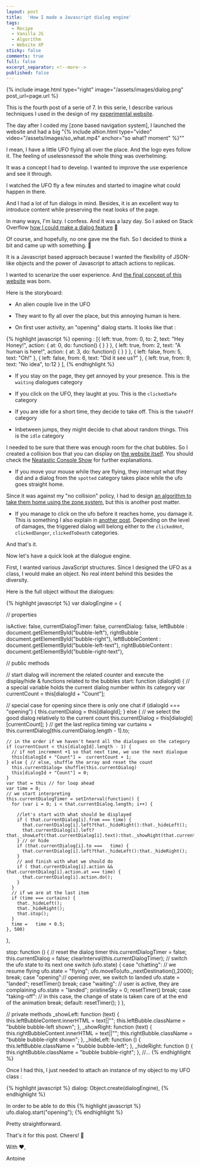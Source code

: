 ```yaml
---
layout: post
title:  'How I made a Javascript dialog engine'
tags:
  - Recipe
  - Vanilla JS
  - Algorithm
  - Website XP
sticky: false
comments: true
full: false
excerpt_separator: <!--more-->
published: false
---
```

{% include image.html type="right" image="/assets/images/dialog.png" post_url=page.url %}

This is the fourth post of a serie of 7. In this serie, I describe various techniques I used in the design of my [experimental website](http:///www.neatastic.com).

The day after I coded my [zone based navigation system], I launched the website and had a big "{% include altion.html type="video" video="/assets/images/so_what.mp4" anchor="so what? moment" %}""

I mean, I have a little UFO flying all over the place. And the logo eyes follow it. The feeling of uselessnessof the whole thing was overhelming.

It was a concept I had to develop. I wanted to improve the use experience and see it through.

I watched the UFO fly a few minutes and started to imagine what could happen in there.

And I had a lot of fun dialogs in mind. Besides, it is an excellent way to introduce content while preserving the neat looks of the page.

In many ways, I'm lazy. I confess. And it was a lazy day. So I asked on Stack Overflow [how I could make a dialog feature](https://stackoverflow.com/questions/41595883/how-should-i-animate-2-bubbles-apparitions-and-content-to-display-a-dialog) :hankey:

Of course, and hopefully, no one gave me the fish. So I decided to think a bit and came up with something. :fishing_pole_and_fish:

It is a Javascript based approach because I wanted the flexibility of JSON-like objects and the power of Javascript to attach actions to replicas.

I wanted to scenarize the user experience. And [the final concept of this website]( ) was born.

Here is the storyboard<!--more-->:

- An alien couple live in the UFO

- They want to fly all over the place, but this annoying human is here.

- On first user activity, an "opening" dialog starts. It looks like that :

{% highlight javascript %}
opening : [{
  left: true,
  from: 0,
  to: 2,
  text: "Hey Honey!",
  action: {
    at: 0,
    do: function() {
    }
  }
},
{
  left: true,
  from: 2,
  text: "A human is here!",
  action: {
    at: 3,
    do: function() {
    }
  }
},
{
  left: false,
  from: 5,
  text: "Oh!"
},
{
  left: false,
  from: 6,
  text: "Did it see us?"
},
{
  left: true,
  from: 9,
  text: "No idea",
  to:12
}
],
{% endhighlight %}

- If you stay on the page, they get annoyed by your presence. This is the `waiting` dialogues category

- If you click on the UFO, they laught at you. This is the `clickedSafe` category

- If you are idle for a short time, they decide to take off. This is the `takeOff` category

- Inbetween jumps, they might decide to chat about random things. This is the `idle` category

I needed to be sure that there was enough room for the chat bubbles. So I created a collision box that you can display on [the website itself](http://www.neatastic.com). You should check the [Neatastic Console Show]( ) for further explanations.

- If you move your mouse while they are flying, they interrupt what they did and a dialog from the `spotted` category takes place while the ufo goes straight home.

Since it was against my "no collision" policy, I had to design [an algorithm to take them home using the zone system]( ), but this is another post matter.

- If you manage to click on the ufo before it reaches home, you damage it. This is something I also explain in [another post]( ). Depending on the level of damages, the triggered dialog will belong either to the `clickedHot`, `clickedDanger`, `clickedToDeath` categories.

And that's it.

Now let's have a quick look at the dialogue engine.

First, I wanted various JavaScript structures. Since I designed the UFO as a class, I would make an object. No real intent behind this besides the diversity.

Here is the full object without the dialogues:

{% highlight javascript %}
var dialogEngine = {

  // properties

  isActive: false,
  currentDialogTimer: false,
  currentDialog: false,
  leftBubble : document.getElementById("bubble-left"),
  rightBubble : document.getElementById("bubble-right"),
  leftBubbleContent : document.getElementById("bubble-left-text"),
  rightBubbleContent : document.getElementById("bubble-right-text"),


  // public methods

  // start dialog will increment the related counter and execute the display/hide & functions related to the bubbles
  start: function (dialogId) {
    // a special variable holds the current dialog number within its category
    var currentCount = this[dialogId + "Count"];

   // special case for opening since there is only one chat
    if (dialogId === "opening") {
      this.currentDialog = this[dialogId];
    } else {
      // we select the good dialog relatively to the current count
      this.currentDialog = this[dialogId][currentCount];
    }
    // get the last replica timing
    var curtains = this.currentDialog[this.currentDialog.length - 1].to;

    // in the order if we haven't heard all the dialogues on the category
    if (currentCount < this[dialogId].length - 1) {
      // if not increment +1 so that next time, we use the next dialogue
      this[dialogId + "Count"] =  currentCount + 1;
    } else { // else, shuffle the array and reset the count
      this.currentDialog= shuffle(this.currentDialog)
      this[dialogId + "Count"] = 0;
    }
    var that = this // for loop ahead
    var time = 0;
    // we start interpreting
    this.currentDialogTimer = setInterval(function() {
      for (var i = 0; i < that.currentDialog.length; i++) {

        //let's start with what should be displayed
        if ( that.currentDialog[i].from === time) {
          that.currentDialog[i].left?that._hideRight():that._hideLeft();
          that.currentDialog[i].left?that._showLeft(that.currentDialog[i].text):that._showRight(that.currentDialog[i].text);
        } // or hide
        if (that.currentDialog[i].to ===   time) {
          that.currentDialog[i].left?that._hideLeft():that._hideRight();
        }
        // and finish with what we should do
        if ( that.currentDialog[i].action &&  that.currentDialog[i].action.at === time) {
          that.currentDialog[i].action.do();
        }
      }
      // if we are at the last item
      if (time === curtains) {
        that._hideLeft();
        that._hideRight();
        that.stop();
      }
      time =   time + 0.5;
    }, 500)
  },

  stop: function () {
    // reset the dialog timer
    this.currentDialogTimer = false;
    this.currentDialog = false;
    clearInterval(this.currentDialogTimer);
    // switch the ufo state to its next one
    switch (ufo.state) {
      case "chatting": // we resume flying
      ufo.state = "flying";
      ufo.moveTo(ufo._nextDestination(),2000);
      break;
      case "opening":// opening over, we switch to landed
      ufo.state = "landed";
      resetTimer()
      break;
      case "waiting": // user is active, they are complaining
      ufo.state = "landed";
      pristineSky = 0;
      resetTimer()
      break;
      case "taking-off": // in this case, the change of state is taken care of at the end of the animation
      break;
      default:
      resetTimer();
    }
  },

  // private methods
  _showLeft: function (text) {
    this.leftBubbleContent.innerHTML = text||"";
    this.leftBubble.className = "bubble bubble-left shown";
  },
  _showRight: function (text) {
    this.rightBubbleContent.innerHTML = text||"";
    this.rightBubble.className = "bubble bubble-right shown";
  },
  _hideLeft: function () {
    this.leftBubble.className = "bubble bubble-left";
  },
  _hideRight: function () {
    this.rightBubble.className = "bubble bubble-right";
  }, //...
{% endhighlight %}

Once I had this, I just needed to attach an instance of my object to my UFO class :

{% highlight javascript %}
  dialog: Object.create(dialogEngine),
{% endhighlight %}

In order to be able to do this
{% highlight javascript %}
  ufo.dialog.start("opening");
{% endhighlight %}

Pretty straightforward.

That's it for this post. Cheers! :beer:

With :heart:,

Antoine

